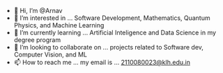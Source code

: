 - 👋 Hi, I’m @Arnav
- 👀 I’m interested in ... Software Development, Mathematics, Quantum Physics, and Machine Learning
- 🌱 I’m currently learning ... Artificial Inteligence and Data Science in my degree program
- 💞️ I’m looking to collaborate on ... projects related to Software dev, Computer Vision, and ML
- 📫 How to reach me ... my email is ... 2110080023@klh.edu.in

<!---
Quokka124/Quokka124 is a ✨ special ✨ repository because its `README.md` (this file) appears on your GitHub profile.
You can click the Preview link to take a look at your changes.
--->
